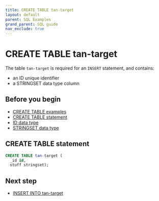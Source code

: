 ```yaml
---
title: CREATE TABLE tan-target
layout: default
parent: SQL Examples
grand_parent: SQL guide
nav_exclude: true
---
```


# CREATE TABLE tan-target

The table `tan-target` is required for an `INSERT` statement, and contains:
* an ID unique identifier
* a STRINGSET data type column

## Before you begin
* [CREATE TABLE examples](/docs/sql-guide/examples/sql-eg-home/#create-table-examples)
* [CREATE TABLE statement](/docs/sql-guide/statements/statement-table-create)
* [ID data type](/docs/sql-guide/data-types/data-type-id)
* [STRINGSET data type](/docs/sql-guide/data-types/data-type-set-setq)

## CREATE TABLE statement

```sql
CREATE TABLE tan-target (
  _id id,
  stuff stringset);
```

## Next step

* [INSERT INTO tan-target](/docs/sql-guide/examples/sql-eg-insert/sql-eg-insert-tan-target)
